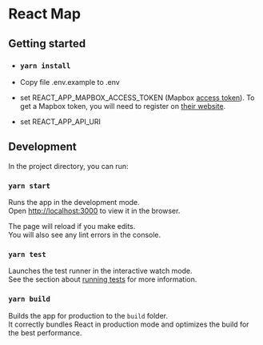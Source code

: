 # React Map

## Getting started

- ### `yarn install`

- Copy file .env.example to .env
- set REACT_APP_MAPBOX_ACCESS_TOKEN (Mapbox [access token](https://docs.mapbox.com/help/glossary/access-token/)). To get a Mapbox token, you will need to register on [their website](https://www.mapbox.com).
- set REACT_APP_API_URI

## Development

In the project directory, you can run:

### `yarn start`

Runs the app in the development mode.\
Open [http://localhost:3000](http://localhost:3000) to view it in the browser.

The page will reload if you make edits.\
You will also see any lint errors in the console.

### `yarn test`

Launches the test runner in the interactive watch mode.\
See the section about [running tests](https://facebook.github.io/create-react-app/docs/running-tests) for more information.

### `yarn build`

Builds the app for production to the `build` folder.\
It correctly bundles React in production mode and optimizes the build for the best performance.
